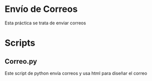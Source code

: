 # Envío de Correos

Esta práctica se trata de enviar correos 

# Scripts

## Correo.py

Este script de python envía correos y usa html para diseñar el correo
